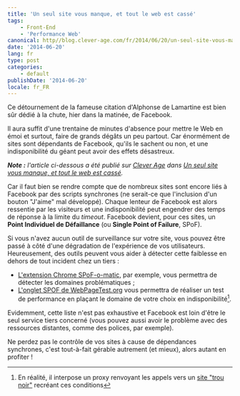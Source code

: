 ```yaml
---
title: 'Un seul site vous manque, et tout le web est cassé'
tags:
    - Front-End
    - 'Performance Web'
canonical: http//blog.clever-age.com/fr/2014/06/20/un-seul-site-vous-manque-et-tout-le-web-est-casse/
date: '2014-06-20'
lang: fr
type: post
categories:
    - default
publishDate: '2014-06-20'
locale: fr_FR
---
```

Ce détournement de la fameuse citation d'Alphonse de Lamartine est bien sûr dédié à la chute, hier dans la matinée, de Facebook.

Il aura suffit d'une trentaine de minutes d'absence pour mettre le Web en émoi et surtout, faire de grands dégâts un peu partout. Car énormément de sites sont dépendants de Facebook, qu'ils le sachent ou non, et une indisponibilité du géant peut avoir des effets désastreux.

<!-- more -->

<em class="canonical">**Note&nbsp;:** l'article ci-dessous a été publié sur [Clever Age](http://www.clever-age.com/fr/) dans [Un seul site vous manque, et tout le web est cassé](http://blog.clever-age.com/fr/2014/06/20/un-seul-site-vous-manque-et-tout-le-web-est-casse/).</em>

Car il faut bien se rendre compte que de nombreux sites sont encore liés à Facebook par des scripts synchrones (ne serait-ce que l'inclusion d'un bouton "J'aime" mal développé). Chaque lenteur de Facebook est alors ressentie par les visiteurs et une indisponibilité peut engendrer des temps de réponse à la limite du <em>timeout</em>. Facebook devient, pour ces sites, un <strong>Point Individuel de Défaillance</strong> (ou <strong>Single Point of Failure</strong>, SPoF).

Si vous n'avez aucun outil de surveillance sur votre site, vous pouvez être passé à côté d'une dégradation de l'expérience de vos utilisateurs. Heureusement, des outils peuvent vous aider à détecter cette faiblesse en dehors de tout incident chez un tiers :

* [L'extension Chrome SPoF-o-matic](https://chrome.google.com/webstore/detail/spof-o-matic/plikhggfbplemddobondkeogomgoodeg), par exemple, vous permettra de détecter les domaines problématiques ;
* [L'onglet SPOF de WebPageTest.org](http://www.webpagetest.org/) vous permettra de réaliser un test de performance en plaçant le domaine de votre choix en indisponibilité[^1].

[^1]: En réalité, il interpose un proxy renvoyant les appels vers un <a href="//blackhole.webpagetest.org">site "trou noir"</a> recréant ces conditions

Evidemment, cette liste n'est pas exhaustive et Facebook est loin d'être le seul service tiers concerné (vous pouvez aussi avoir le problème avec des ressources distantes, comme des polices, par exemple).

Ne perdez pas le contrôle de vos sites à cause de dépendances synchrones, c'est tout-à-fait gérable autrement (et mieux), alors autant en profiter !
